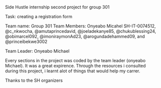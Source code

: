 Side Hustle internship second project for group 301

Task: creating a registration form

Team name: Group 301 Team Members: Onyeabo Micahel SH-IT-0074512, @c_nkwocha, @amutaprincedavid, @joeladekanye85, @chukublessing24, @obimarcel092, @imoniraymonAd23, @arogundadehammed09, and @princeibekwe3002

Team Leader: Onyeabo Michael

Every sections in the project was coded by the team leader (onyeabo Michael). It was a great expirence. Through the resources i consulted during this project, i learnt alot of things that would help my carrer.

Thanks to the SH organizers
